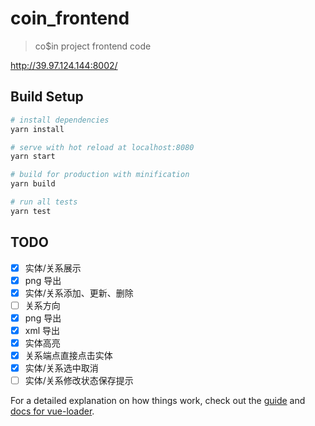 # coin_frontend

> co$in project frontend code

http://39.97.124.144:8002/

## Build Setup

``` bash
# install dependencies
yarn install

# serve with hot reload at localhost:8080
yarn start

# build for production with minification
yarn build

# run all tests
yarn test
```

## TODO

- [x] 实体/关系展示
- [x] png 导出
- [x] 实体/关系添加、更新、删除
- [ ] 关系方向
- [x] png 导出
- [x] xml 导出
- [x] 实体高亮
- [x] 关系端点直接点击实体
- [x] 实体/关系选中取消
- [ ] 实体/关系修改状态保存提示

For a detailed explanation on how things work, check out the [guide](http://vuejs-templates.github.io/webpack/) and [docs for vue-loader](http://vuejs.github.io/vue-loader).
